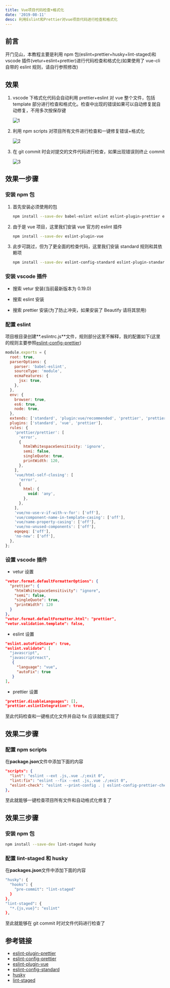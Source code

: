 ```yaml
---
title: Vue项目代码检查+格式化
date: '2019-08-11'
desc: 利用Eslint和Prettier对vue项目代码进行检查和格式化
---
```


## 前言

开门见山，本教程主要是利用 npm 包(eslint+prettier+husky+lint-staged)和 vscode 插件(vetur+eslint+prettier)进行代码检查和格式化(如果使用了 vue-cli 自带的 eslint 规则，请自行参照修改)

## 效果

1. vscode 下格式化代码会自动利用 prettier+eslint 对 vue 整个文件，包括 template 部分进行检查和格式化。检查中出现的错误如果可以自动修复就自动修复，不用多次按保存键

   ![1](./1.gif)

2. 利用 npm scripts 对项目所有文件进行检查和一键修复错误+格式化

   ![2](./2.gif)

3. 在 git commit 时会对提交的文件代码进行检查，如果出现错误则终止 commit

   ![3](./3.gif)

## 效果一步骤

### 安装 npm 包

1. 首先安装必须使用的包

   ```bash
   npm install --save-dev babel-eslint eslint eslint-plugin-prettier eslint-config-prettier prettier
   ```

2. 由于是 vue 项目，这里我们安装 vue 官方的 eslint 插件

   ```bash
   npm install --save-dev eslint-plugin-vue
   ```

3. 此步可跳过，但为了更全面的检查代码，这里我们安装 standard 规则和其依赖项

   ```bash
   npm install --save-dev eslint-config-standard eslint-plugin-standard eslint-plugin-promise eslint-plugin-import eslint-plugin-node
   ```

### 安装 vscode 插件

- 搜索 vetur 安装(当前最新版本为 0.19.0)

- 搜索 eslint 安装

- 搜索 prettier 安装(为了防止冲突，如果安装了 Beautify 请将其禁用)

### 配置 eslint

项目根目录创建**.eslintrc.js**文件，规则部分这里不解释，我的配置如下(这里的规则主要参照[eslint-config-prettier](https://github.com/prettier/eslint-config-prettier))

```javascript
module.exports = {
  root: true,
  parserOptions: {
    parser: 'babel-eslint',
    sourceType: 'module',
    ecmaFeatures: {
      jsx: true,
    },
  },
  env: {
    browser: true,
    es6: true,
    node: true,
  },
  extends: ['standard', 'plugin:vue/recommended', 'prettier', 'prettier/standard', 'prettier/vue'],
  plugins: ['standard', 'vue', 'prettier'],
  rules: {
    'prettier/prettier': [
      'error',
      {
        htmlWhitespaceSensitivity: 'ignore',
        semi: false,
        singleQuote: true,
        printWidth: 120,
      },
    ],
    'vue/html-self-closing': [
      'error',
      {
        html: {
          void: 'any',
        },
      },
    ],
    'vue/no-use-v-if-with-v-for': ['off'],
    'vue/component-name-in-template-casing': ['off'],
    'vue/name-property-casing': ['off'],
    'vue/no-unused-components': ['off'],
    eqeqeq: ['off'],
    'no-new': ['off'],
  },
};
```

### 设置 vscode 插件

- vetur 设置

```json
"vetur.format.defaultFormatterOptions": {
  "prettier": {
    "htmlWhitespaceSensitivity": "ignore",
    "semi": false,
    "singleQuote": true,
    "printWidth": 120
  }
},
"vetur.format.defaultFormatter.html": "prettier",
"vetur.validation.template": false,
```

- eslint 设置

```json
"eslint.autoFixOnSave": true,
"eslint.validate": [
  "javascript",
  "javascriptreact",
   {
     "language": "vue",
     "autoFix": true
   }
],
```

- prettier 设置

```json
"prettier.disableLanguages": [],
"prettier.eslintIntegration": true,
```

至此代码检查和一键格式化文件并自动 fix 应该就能实现了

## 效果二步骤

### 配置 npm scripts

在**package.json**文件中添加下面的内容

```json
"scripts": {
  "lint": "eslint --ext .js,.vue ./;exit 0",
  "lint:fix": "eslint --fix --ext .js,.vue ./;exit 0",
  "eslint-check": "eslint --print-config . | eslint-config-prettier-check"
},
```

至此就能够一键检查项目所有文件和自动格式化修复了

## 效果三步骤

### 安装 npm 包

```bash
npm install --save-dev lint-staged husky
```

### 配置 lint-staged 和 husky

在**packages.json**文件中添加下面的内容

```bash
"husky": {
  "hooks": {
    "pre-commit": "lint-staged"
  }
},
"lint-staged": {
  "*.{js,vue}": "eslint"
},
```

至此就能够在 git commit 时对文件代码进行检查了

## 参考链接

- [eslint-plugin-prettier](https://github.com/prettier/eslint-plugin-prettier)
- [eslint-config-prettier](https://github.com/prettier/eslint-config-prettier)
- [eslint-plugin-vue](https://github.com/vuejs/eslint-plugin-vue)
- [eslint-config-standard](https://github.com/standard/eslint-config-standard)
- [husky](https://github.com/typicode/husky)
- [lint-staged](https://github.com/okonet/lint-staged)
